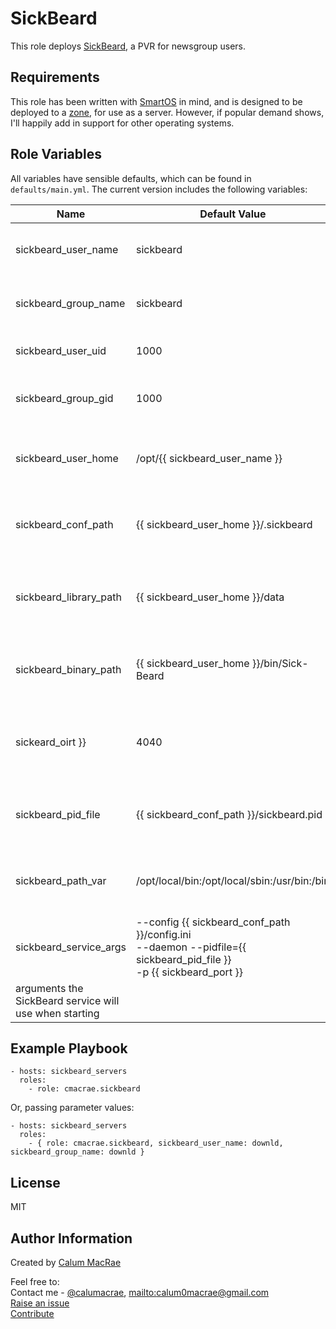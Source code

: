 SickBeard
===========
This role deploys [SickBeard](http://sickbeard.com), a PVR for newsgroup users.

Requirements
------------
This role has been written with [SmartOS](https://smartos.org) in mind, and is designed to be deployed to a [zone](https://wiki.smartos.org/display/DOC/Zones), for use as a server.
However, if popular demand shows, I'll happily add in support for other operating systems.

Role Variables
--------------
All variables have sensible defaults, which can be found in `defaults/main.yml`.
The current version includes the following variables:

| Name               | Default Value | Description                  |
|--------------------|---------------|------------------------------|
| sickbeard_user_name  | sickbeard | username to run the SickBeard service |
| sickbeard_group_name | sickbeard | groupname to run the SickBeard service |
| sickbeard_user_uid | 1000 | UID of the SickBeard service user |
| sickbeard_group_gid | 1000 | GID of the SickBeard service group |
| sickbeard_user_home | /opt/{{ sickbeard_user_name }} | home directory for the SickBeard service user |
| sickbeard_conf_path | {{ sickbeard_user_home }}/.sickbeard | configuration directory for the SickBeard service |
| sickbeard_library_path | {{ sickbeard_user_home }}/data | root library path, to be used for download directories, tv library etc. |
| sickbeard_binary_path | {{ sickbeard_user_home }}/bin/Sick-Beard | path where the SickBeard source will reside |
| sickeard_oirt }} | 4040 | the TCP port that the SickBeard web interface will bind to |
| sickbeard_pid_file | {{ sickbeard_conf_path }}/sickbeard.pid | pidfile for the SickBeard service to write the pid to |
| sickbeard_path_var | /opt/local/bin:/opt/local/sbin:/usr/bin:/bin | set $PATH for the SickBeard service script |
| sickbeard_service_args | --config {{ sickbeard_conf_path }}/config.ini<br> --daemon --pidfile={{ sickbeard_pid_file }}<br> -p {{ sickbeard_port }}
 | arguments the SickBeard service will use when starting |

Example Playbook
----------------

    - hosts: sickbeard_servers
      roles:
        - role: cmacrae.sickbeard

Or, passing parameter values:

	- hosts: sickbeard_servers
	  roles:
	    - { role: cmacrae.sickbeard, sickbeard_user_name: downld, sickbeard_group_name: downld }
License
-------
MIT

Author Information
------------------
Created by [Calum MacRae](http://cmacr.ae)

Feel free to:  
Contact me - [@calumacrae](https://twitter.com/calumacrae), [mailto:calum0macrae@gmail.com](calum0macrae@gmail.com)  
[Raise an issue](https://github.com/cmacrae/ansible-sabnzbd/issues)  
[Contribute](https://github.com/cmacrae/ansible-sabnzbd/pulls)  
